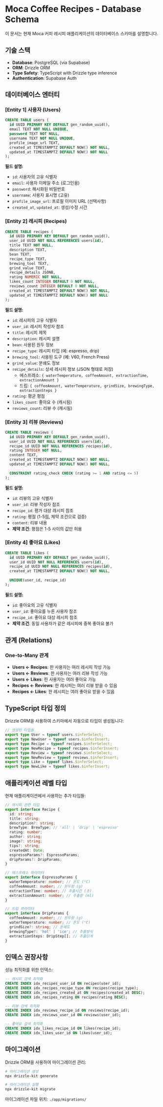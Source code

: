 # Moca Coffee Recipes - Database Schema

이 문서는 현재 Moca 커피 레시피 애플리케이션의 데이터베이스 스키마를 설명합니다.

## 기술 스택

- **Database**: PostgreSQL (via Supabase)
- **ORM**: Drizzle ORM
- **Type Safety**: TypeScript with Drizzle type inference
- **Authentication**: Supabase Auth

## 데이터베이스 엔터티

### [Entity 1] 사용자 (Users)

```sql
CREATE TABLE users (
  id UUID PRIMARY KEY DEFAULT gen_random_uuid(),
  email TEXT NOT NULL UNIQUE,
  password TEXT NOT NULL,
  username TEXT NOT NULL UNIQUE,
  profile_image_url TEXT,
  created_at TIMESTAMPTZ DEFAULT NOW() NOT NULL,
  updated_at TIMESTAMPTZ DEFAULT NOW() NOT NULL
);
```

**필드 설명:**
- `id`: 사용자의 고유 식별자
- `email`: 사용자 이메일 주소 (로그인용)
- `password`: 해시화된 비밀번호
- `username`: 사용자 표시명 (고유)
- `profile_image_url`: 프로필 이미지 URL (선택사항)
- `created_at`, `updated_at`: 생성/수정 시간

### [Entity 2] 레시피 (Recipes)

```sql
CREATE TABLE recipes (
  id UUID PRIMARY KEY DEFAULT gen_random_uuid(),
  user_id UUID NOT NULL REFERENCES users(id),
  title TEXT NOT NULL,
  description TEXT,
  bean TEXT,
  recipe_type TEXT,
  brewing_tool TEXT,
  grind_value TEXT,
  recipe_details JSONB,
  rating NUMERIC NOT NULL,
  likes_count INTEGER DEFAULT 0 NOT NULL,
  reviews_count INTEGER DEFAULT 0 NOT NULL,
  created_at TIMESTAMPTZ DEFAULT NOW() NOT NULL,
  updated_at TIMESTAMPTZ DEFAULT NOW() NOT NULL
);
```

**필드 설명:**
- `id`: 레시피의 고유 식별자
- `user_id`: 레시피 작성자 참조
- `title`: 레시피 제목
- `description`: 레시피 설명
- `bean`: 사용된 원두 정보
- `recipe_type`: 레시피 타입 (예: espresso, drip)
- `brewing_tool`: 사용된 도구 (예: V60, French Press)
- `grind_value`: 분쇄도 정보
- `recipe_details`: 상세 레시피 정보 (JSON 형태로 저장)
  - 에스프레소: `{ waterTemperature, coffeeAmount, extractionTime, extractionAmount }`
  - 드립: `{ coffeeAmount, waterTemperature, grindSize, brewingType, extractionSteps }`
- `rating`: 평균 평점
- `likes_count`: 좋아요 수 (캐시됨)
- `reviews_count`: 리뷰 수 (캐시됨)

### [Entity 3] 리뷰 (Reviews)

```sql
CREATE TABLE reviews (
  id UUID PRIMARY KEY DEFAULT gen_random_uuid(),
  user_id UUID NOT NULL REFERENCES users(id),
  recipe_id UUID NOT NULL REFERENCES recipes(id),
  rating INTEGER NOT NULL,
  content TEXT,
  created_at TIMESTAMPTZ DEFAULT NOW() NOT NULL,
  updated_at TIMESTAMPTZ DEFAULT NOW() NOT NULL,
  
  CONSTRAINT rating_check CHECK (rating >= 1 AND rating <= 5)
);
```

**필드 설명:**
- `id`: 리뷰의 고유 식별자
- `user_id`: 리뷰 작성자 참조
- `recipe_id`: 평가 대상 레시피 참조
- `rating`: 평점 (1-5점, 제약 조건으로 검증)
- `content`: 리뷰 내용
- **제약 조건**: 평점은 1-5 사이의 값만 허용

### [Entity 4] 좋아요 (Likes)

```sql
CREATE TABLE likes (
  id UUID PRIMARY KEY DEFAULT gen_random_uuid(),
  user_id UUID NOT NULL REFERENCES users(id),
  recipe_id UUID NOT NULL REFERENCES recipes(id),
  created_at TIMESTAMPTZ DEFAULT NOW() NOT NULL,
  
  UNIQUE(user_id, recipe_id)
);
```

**필드 설명:**
- `id`: 좋아요의 고유 식별자
- `user_id`: 좋아요를 누른 사용자 참조
- `recipe_id`: 좋아요 대상 레시피 참조
- **제약 조건**: 동일 사용자가 같은 레시피에 중복 좋아요 불가

## 관계 (Relations)

### One-to-Many 관계
- **Users ← Recipes**: 한 사용자는 여러 레시피 작성 가능
- **Users ← Reviews**: 한 사용자는 여러 리뷰 작성 가능
- **Users ← Likes**: 한 사용자는 여러 좋아요 가능
- **Recipes ← Reviews**: 한 레시피는 여러 리뷰 받을 수 있음
- **Recipes ← Likes**: 한 레시피는 여러 좋아요 받을 수 있음

## TypeScript 타입 정의

Drizzle ORM을 사용하여 스키마에서 자동으로 타입이 생성됩니다:

```typescript
// 생성된 타입들
export type User = typeof users.$inferSelect;
export type NewUser = typeof users.$inferInsert;
export type Recipe = typeof recipes.$inferSelect;
export type NewRecipe = typeof recipes.$inferInsert;
export type Review = typeof reviews.$inferSelect;
export type NewReview = typeof reviews.$inferInsert;
export type Like = typeof likes.$inferSelect;
export type NewLike = typeof likes.$inferInsert;
```

## 애플리케이션 레벨 타입

현재 애플리케이션에서 사용하는 추가 타입들:

```typescript
// 레시피 관련 타입
export interface Recipe {
  id: string;
  title: string;
  description?: string;
  brewType: BrewType; // 'all' | 'drip' | 'espresso'
  rating: number;
  author: string;
  image?: string;
  tips?: string;
  createdAt: Date;
  espressoParams?: EspressoParams;
  dripParams?: DripParams;
}

// 에스프레소 파라미터
export interface EspressoParams {
  waterTemperature: number; // 온도 (°C)
  coffeeAmount: number; // 원두량 (g)
  extractionTime: number; // 추출시간 (초)
  extractionAmount: number; // 추출량 (ml)
}

// 드립 파라미터
export interface DripParams {
  coffeeAmount: number; // 원두량 (g)
  waterTemperature: number; // 온도 (°C)
  grindSize?: string; // 분쇄도
  brewingType?: 'hot' | 'ice'; // 추출방식
  extractionSteps: DripStep[]; // 추출단계
}
```

## 인덱스 권장사항

성능 최적화를 위한 인덱스:

```sql
-- 레시피 검색 최적화
CREATE INDEX idx_recipes_user_id ON recipes(user_id);
CREATE INDEX idx_recipes_recipe_type ON recipes(recipe_type);
CREATE INDEX idx_recipes_created_at ON recipes(created_at DESC);
CREATE INDEX idx_recipes_rating ON recipes(rating DESC);

-- 리뷰 검색 최적화
CREATE INDEX idx_reviews_recipe_id ON reviews(recipe_id);
CREATE INDEX idx_reviews_user_id ON reviews(user_id);

-- 좋아요 검색 최적화
CREATE INDEX idx_likes_recipe_id ON likes(recipe_id);
CREATE INDEX idx_likes_user_id ON likes(user_id);
```

## 마이그레이션

Drizzle ORM을 사용하여 마이그레이션 관리:

```bash
# 마이그레이션 생성
npx drizzle-kit generate

# 마이그레이션 실행
npx drizzle-kit migrate
```

마이그레이션 파일 위치: `./app/migrations/`